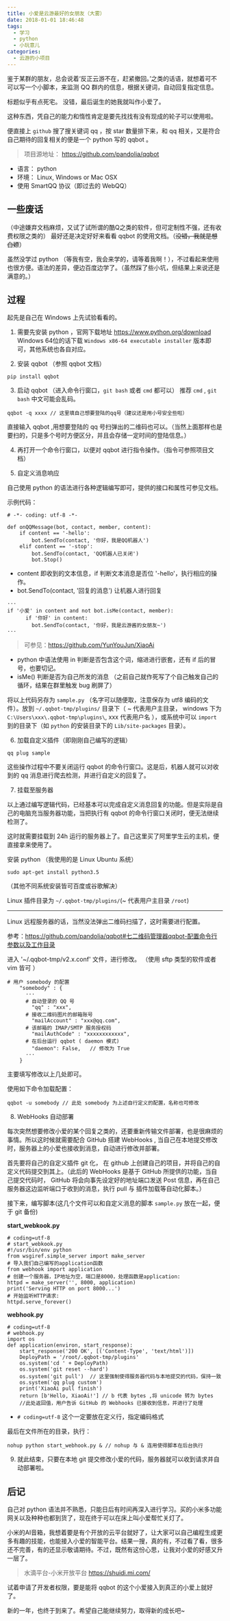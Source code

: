 ```yaml
---
title: 小爱是云游最好的女朋友（大雾）
date: 2018-01-01 18:46:48
tags:
  - 学习
  - python
  - 小玩意儿
categories:
  - 云游的小项目
---
```


鉴于某群的朋友，总会说着‘反正云游不在，赶紧撤回。’之类的话语，就想着可不可以写一个小脚本，来监测 QQ 群内的信息，根据关键词，自动回复指定信息。

标题似乎有点死宅。
没错，最后诞生的她我就叫作小爱了。

<!-- more -->

这种东西，凭自己的能力和惰性肯定是要先找找有没有现成的轮子可以使用啦。

便直接上 `github` 搜了搜关键词 qq ，按 star 数量排下来，和 qq 相关，又是符合自己期待的回复相关的便是一个 python 写的 qqbot 。 

> 项目源地址： <https://github.com/pandolia/qqbot>

- 语言： python
- 环境： Linux, Windows or Mac OSX
- 使用 SmartQQ 协议（即过去的 WebQQ）

## 一些废话

（中途嫌弃文档麻烦，又试了试所谓的酷Q之类的软件，但可定制性不强，还有收费权限之类的）
最好还是决定好好来看看 qqbot 的使用文档。（~~没错，我就是想白嫖~~）

虽然没学过 python （等我有空，我会来学的，请等着我啊！），不过看起来使用也很方便。语法的差异，便边百度边学了。（虽然踩了些小坑，但结果上来说还是满意的。）

## 过程

起先是自己在 Windows 上先试验看看的。

1. 需要先安装 python ，官网下载地址 <https://www.python.org/download>
Windows 64位的话下载 `Windows x86-64 executable installer` 版本即可，其他系统也各自对应。

2. 安装 qqbot （参照 qqbot 文档）
```
pip install qqbot
```

3. 启动 qqbot （进入命令行窗口，`git bash` 或者 `cmd` 都可以）
推荐 `cmd` , `git bash` 中文可能会乱码。
```
qqbot -q xxxx // 这里填自己想要登陆的qq号（建议还是用小号安全些啦）
```
直接输入 qqbot ,用想要登陆的 qq 号扫弹出的二维码也可以。（当然上面那样也是要扫的，只是多个号时方便区分，并且会存储一定时间的登陆信息。）

4. 再打开一个命令行窗口，以便对 qqbot 进行指令操作。（指令可参照项目文档）

5. 自定义消息响应

自己使用 python 的语法进行各种逻辑编写即可，提供的接口和属性可参见文档。

示例代码：
```
# -*- coding: utf-8 -*-

def onQQMessage(bot, contact, member, content):
    if content == '-hello':
        bot.SendTo(contact, '你好，我是QQ机器人')
    elif content == '-stop':
        bot.SendTo(contact, 'QQ机器人已关闭')
        bot.Stop()
```

- content 即收到的文本信息，if 判断文本消息是否位 '-hello'，执行相应的操作。
- bot.SendTo(contact, '回复的消息') 让机器人进行回复

```
···
if '小爱' in content and not bot.isMe(contact, member):
      if '你好' in content:
        bot.SendTo(contact, '你好，我是云游酱的女朋友~')
···
```
> 可参见：<https://github.com/YunYouJun/XiaoAi>

- python 中语法使用 in 判断是否包含这个词，缩进进行嵌套，还有 if 后的冒号，也要切记。
- isMe() 判断是否为自己所发的消息 （之前自己就作死写了个自己触发自己的循环，结果在群里触发 bug 刷屏了）

将以上代码另存为 `sample.py` （名字可以随便取，注意保存为 utf8 编码的文件）。放到 `~/.qqbot-tmp/plugins/` 目录下（ ~ 代表用户主目录， windows 下为 `C:\Users\xxx\.qqbot-tmp\plugins\`, xxx 代表用户名 ），或系统中可以 `import` 到的目录下（如 `python` 的安装目录下的 `Lib/site-packages` 目录）。

6. 加载自定义插件（即刚刚自己编写的逻辑）
```
qq plug sample
```
这些操作过程中不要关闭运行 qqbot 的命令行窗口。这是后，机器人就可以对收到的 qq 消息进行爬去检测，并进行自定义的回复了。

7. 挂载至服务器

以上通过编写逻辑代码，已经基本可以完成自定义消息回复的功能。但是实际是自己的电脑充当服务器功能，当把执行有 qqbot 的命令行窗口关闭时，便无法继续检测了。

这时就需要挂载到 24h 运行的服务器上了。自己这里买了阿里学生云的主机，便直接拿来使用了。

安装 python （我使用的是 Linux Ubuntu 系统）
```
sudo apt-get install python3.5
```
（其他不同系统安装皆可百度或谷歌解决）

Linux 插件目录为 `~/.qqbot-tmp/plugins/`(~ 代表用户主目录 `/root`)

---

Linux 远程服务器的话，当然没法弹出二维码扫描了，这时需要进行配置。

参考：<https://github.com/pandolia/qqbot#七二维码管理器qqbot-配置命令行参数以及工作目录>

进入 '~/.qqbot-tmp/v2.x.conf' 文件，进行修改。
（使用 sftp 类型的软件或者 vim 皆可 ）
```
# 用户 somebody 的配置
    "somebody" : {
      ···
      # 自动登录的 QQ 号
        "qq" : "xxx",
      # 接收二维码图片的邮箱账号
        "mailAccount" : "xxx@qq.com",
      # 该邮箱的 IMAP/SMTP 服务授权码
        "mailAuthCode" : "xxxxxxxxxxxx",
      # 在后台运行 qqbot ( daemon 模式)
        "daemon": False,   // 修改为 True
      ···
    }
```
主要填写修改以上几处即可。

使用如下命令加载配置：
```
qqbot -u somebody // 此处 somebody 为上述自行定义的配置，名称也可修改
```

8. WebHooks 自动部署

每次突然想要修改小爱的某个回复之类的，还要重新传输文件部署，也是很麻烦的事情。所以这时候就需要配合 GitHub 搭建 WebHooks , 当自己在本地提交修改时，服务器上的小爱也接收到消息，自动进行修改并部署。

首先要将自己的自定义插件 git 化， 在 github 上创建自己的项目，并将自己的自定义代码提交到其上。（此后的 WebHooks 是基于 GitHub 所提供的功能，当自己提交代码时， GitHub 将会向事先设定好的地址端口发送 Post 信息，再在自己服务器这边监听端口于收到的消息，执行 pull 与 插件加载等自动化脚本。）

接下来，编写脚本(这几个文件可以和自定义消息的脚本 `sample.py` 放在一起，便于 git 备份)

__start_webkook.py__
```
# coding=utf-8
# start_webkook.py
#!/usr/bin/env python
from wsgiref.simple_server import make_server
# 导入我们自己编写的application函数
from webhook import application
# 创建一个服务器，IP地址为空，端口是8000，处理函数是application:
httpd = make_server('', 8000, application)
print('Serving HTTP on port 8000...')
# 开始监听HTTP请求:
httpd.serve_forever()
```

__webhook.py__
```
# coding=utf-8
# webhook.py
import os
def application(environ, start_response):
    start_response('200 OK', [('Content-Type', 'text/html')])
    DeployPath = '/root/.qqbot-tmp/plugins'
    os.system('cd ' + DeployPath)
    os.system('git reset --hard') 
    os.system('git pull')  // 这里强制使得服务器代码与本地提交的代码，保持一致
    os.system('qq plug custom')
    print('XiaoAi pull finish')
    return [b'Hello, XiaoAi!'] // b 代表 bytes ,将 unicode 转为 bytes
    //此处返回值，用户告诉 GitHub 的 Webhooks 已接收到信息，并进行了处理
```

- `# coding=utf-8` 这个一定要放在定义行，指定编码格式

最后在文件所在的目录，执行：
```
nohup python start_webhook.py & // nohup 与 & 连用使得脚本在后台执行
```

9. 就此结束，只要在本地 git 提交修改小爱的代码，服务器就可以收到请求并自动部署啦。

## 后记

自己对 python 语法并不熟悉，只能日后有时间再深入进行学习。买的小米多功能网关以及种种也都到货了，现在终于可以在床上叫小爱帮忙关灯了。

小米的AI音箱，我想着要是有个开放的云平台就好了，让大家可以自己编程生成更多有趣的技能，也能接入小爱的智能平台。结果一搜，真的有，不过看了看，很多还不完善，有的还显示敬请期待。不过，既然有这份心思，让我对小爱的好感又升一层了。

> 水滴平台-小米开放平台 <https://shuidi.mi.com/>

试着申请了开发者权限，要是能将 qqbot 的这个小爱接入到真正的小爱上就好了。

新的一年，也终于到来了。希望自己能继续努力，取得新的成长吧~